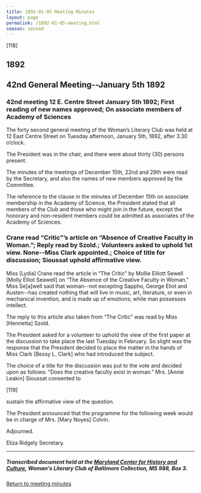 ```yaml
---
title: 1892-01-05 Meeting Minutes
layout: page
permalink: /1892-01-05-meeting.html
season: second
---
```


<style>
    #maincontent{
        font-size:1.4em;
    }
</style>
[118]

## 1892
## 42nd General Meeting--January 5th 1892

### 42nd meeting 12 E. Centre Street January 5th 1892; First reading of new names approved; On associate members of Academy of Sciences

The forty second general meeting of the Woman’s Literary Club was held at 12 East Centre Street on Tuesday afternoon, January 5th, 1892, after 3.30 o’clock.

The President was in the chair, and there were about thirty (30) persons present.

The minutes of the meetings of December 15th, 22nd and 29th were read by the Secretary, and also the names of new members approved by the Committee.

The reference to the clause in the minutes of December 15th on associate membership in the Academy of Science, the President stated that all members of the Club and those who might join in the future, except the honorary and non-resident members could be admitted as associates of the Academy of Sciences.

### Crane read “Critic”’s article on “Absence of Creative Faculty in Woman.”; Reply read by Szold.; Volunteers asked to uphold 1st view. None--Miss Clark appointed.; Choice of title for discussion; Sioussat uphold affirmative view.

Miss [Lydia] Crane read the article in “The Critic” by Mollie Elliott Sewell [Molly Elliot Seawell]  on “The Absence of the Creative Faculty in Woman.” Miss Se[a]well said that woman--not excepting Sappho, George Eliot and Austen--has created nothing that will live in music, art, literature, or even in mechanical invention, and is made up of emotions; while man possesses intellect.

The reply to this article also taken from “The Critic” was read by Miss [Henrietta] Szold.

The President asked for a volunteer to uphold the view of the first paper at the discussion to take place the last Tuesday in February. So slight was the response that the President decided to place the matter in the hands of Miss Clark [Bessy L. Clark] who had introduced the subject.

The choice of a title for the discussion was put to the vote and decided upon as follows: “Does the creative faculty exist in woman.” Mrs. [Annie Leakin] Sioussat consented to

[119]

sustain the affirmative view of the question.

The President announced that the programme for the following week would be in charge of Mrs. [Mary Noyes] Colvin.

Adjourned.

Eliza Ridgely
Secretary.

<hr>

##### Transcribed document held at the [Maryland Center for History and Culture](http://mdhs.org/), Woman's Literary Club of Baltimore Collection, MS 988, Box 3. 

[Return to meeting minutes](https://elizajames.github.io/WLCB_draft/search/index.html?q=%2Bseason%3Asecond)